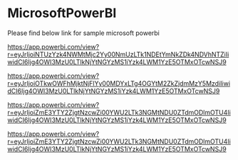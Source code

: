 # MicrosoftPowerBI

Please find below link for sample microsoft powerbi <br>



https://app.powerbi.com/view?r=eyJrIjoiNTUzYzk4NWMtMjc2Yy00NmUzLTk1NDEtYmNkZDk4NDVhNTZiIiwidCI6Ijg4OWI3MzU0LTlkNjYtNGYzMS1iYzk4LWM1YzE5OTMxOTcwNSJ9

https://app.powerbi.com/view?r=eyJrIjoiOTkwOWFhMjktNjFlYy00MDYxLTg4OGYtM2ZkZjdmMzY5MzdiIiwidCI6Ijg4OWI3MzU0LTlkNjYtNGYzMS1iYzk4LWM1YzE5OTMxOTcwNSJ9

https://app.powerbi.com/view?r=eyJrIjoiZmE3YTY2ZjgtNzcwZi00YWU2LTk3NGMtNDU0ZTdmODlmOTU4IiwidCI6Ijg4OWI3MzU0LTlkNjYtNGYzMS1iYzk4LWM1YzE5OTMxOTcwNSJ9

https://app.powerbi.com/view?r=eyJrIjoiZmE3YTY2ZjgtNzcwZi00YWU2LTk3NGMtNDU0ZTdmODlmOTU4IiwidCI6Ijg4OWI3MzU0LTlkNjYtNGYzMS1iYzk4LWM1YzE5OTMxOTcwNSJ9
